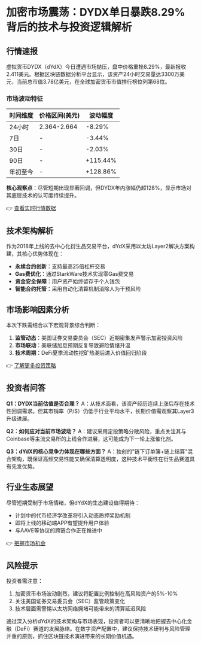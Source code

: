 # 加密市场震荡：DYDX单日暴跌8.29%背后的技术与投资逻辑解析

## 行情速报
虚拟货币DYDX（dYdX）今日遭遇市场抛压，盘中价格重挫8.29%，最新报收2.411美元。根据区块链数据分析平台显示，该资产24小时交易量达3300万美元，当前总市值3.78亿美元，在全球加密货币市值排行榜位列第68位。

### 市场波动特征
| 时间维度   | 价格区间(美元) | 波动幅度 |
|------------|----------------|----------|
| 24小时     | 2.364-2.664    | -8.29%   |
| 7日        | -              | -3.44%   |
| 30日       | -              | -2.03%   |
| 90日       | -              | +115.44% |
| 年初至今   | -              | +128.86% |

**核心观察点**：尽管短期出现显著回调，但DYDX年内涨幅仍超128%，显示市场对其底层技术的认可度持续提升。

👉 [查看实时行情数据](https://bit.ly/okx_welcome)

## 技术架构解析
作为2018年上线的去中心化衍生品交易平台，dYdX采用以太坊Layer2解决方案构建，其核心优势体现在：
- **永续合约创新**：支持最高25倍杠杆交易
- **Gas费优化**：通过StarkWare技术实现零Gas费交易
- **资金安全保障**：用户资产始终留存于个人钱包
- **智能合约托管**：采用自动化清算机制消除人为干预风险

## 市场影响因素分析
本次下跌需结合以下宏观背景综合判断：
1. **监管动态**：美国证券交易委员会（SEC）近期密集发声警示加密投资风险
2. **市场联动**：美联储加息预期反复导致避险情绪升温
3. **技术周期**：DeFi夏季流动性挖矿热潮后进入价值回归阶段

👉 [了解更多投资策略](https://bit.ly/okx_welcome)

## 投资者问答
**Q1：DYDX当前估值是否合理？**
A：从技术面看，该资产经历连续上涨后存在技术性回调需求。但其市销率（P/S）仍低于行业平均水平，长期价值需观察其Layer3升级进展。

**Q2：如何应对当前市场波动？**
A：建议采用定投策略分散风险，重点关注其与Coinbase等主流交易所的上线合作进展，这可能成为下一轮上涨催化剂。

**Q3：dYdX的核心竞争力体现在哪些方面？**
A：独创的"链下订单簿+链上结算"混合架构，既保证高频交易性能又确保清算透明度，这种技术平衡性在衍生品赛道具有先发优势。

## 行业生态展望
尽管短期受制于市场情绪，但dYdX的生态建设值得期待：
- 计划中的代币经济学改革将引入动态质押奖励机制
- 即将上线的移动端APP有望提升用户体验
- 与AAVE等协议的跨链合作正在推进中

👉 [把握市场机会](https://bit.ly/okx_welcome)

## 风险提示
投资者需注意：
1. 加密货币市场波动剧烈，建议将配置比例控制在高风险资产的5%-10%
2. 关注美国证券交易委员会（SEC）监管政策变化
3. 技术层面需警惕以太坊网络拥堵可能带来的清算延迟风险

通过深入分析dYdX的技术架构与市场表现，投资者可以更清晰地把握去中心化金融（DeFi）赛道的发展脉络。在数字资产配置中，建议保持技术研判与风险管理并重的原则，抓住区块链技术演进带来的长期价值机遇。